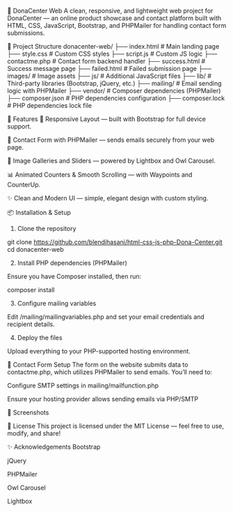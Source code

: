 🌸 DonaCenter Web
A clean, responsive, and lightweight web project for DonaCenter — an online product showcase and contact platform built with HTML, CSS, JavaScript, Bootstrap, and PHPMailer for handling contact form submissions.

📂 Project Structure
donacenter-web/
├── index.html               # Main landing page
├── style.css                # Custom CSS styles
├── script.js                # Custom JS logic
├── contactme.php            # Contact form backend handler
├── success.html             # Success message page
├── failed.html              # Failed submission page
├── images/                  # Image assets
├── js/                      # Additional JavaScript files
├── lib/                     # Third-party libraries (Bootstrap, jQuery, etc.)
├── mailing/                 # Email sending logic with PHPMailer
├── vendor/                  # Composer dependencies (PHPMailer)
├── composer.json            # PHP dependencies configuration
├── composer.lock            # PHP dependencies lock file

🚀 Features
📱 Responsive Layout — built with Bootstrap for full device support.

📨 Contact Form with PHPMailer — sends emails securely from your web page.

🎨 Image Galleries and Sliders — powered by Lightbox and Owl Carousel.

📊 Animated Counters & Smooth Scrolling — with Waypoints and CounterUp.

✨ Clean and Modern UI — simple, elegant design with custom styling.

📦 Installation & Setup
1. Clone the repository

git clone https://github.com/blendihasani/html-css-js-php-Dona-Center.git
cd donacenter-web

2. Install PHP dependencies (PHPMailer)

Ensure you have Composer installed, then run:

composer install

3. Configure mailing variables

Edit /mailing/mailingvariables.php and set your email credentials and recipient details.

4. Deploy the files

Upload everything to your PHP-supported hosting environment.

📧 Contact Form Setup
The form on the website submits data to contactme.php, which utilizes PHPMailer to send emails. You’ll need to:

Configure SMTP settings in mailing/mailfunction.php

Ensure your hosting provider allows sending emails via PHP/SMTP

📸 Screenshots


📄 License
This project is licensed under the MIT License — feel free to use, modify, and share!

✨ Acknowledgements
Bootstrap

jQuery

PHPMailer

Owl Carousel

Lightbox


